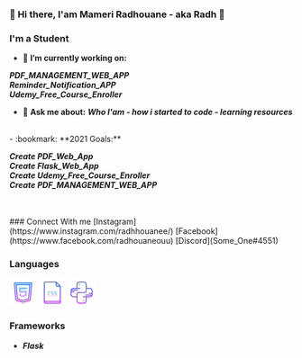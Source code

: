 <!--
**someone20dz/someone20dz** is a ✨ _special_ ✨ repository because its `README.md` (this file) appears on your GitHub profile.
-->
### 👋 Hi there, I'am Mameri Radhouane - aka Radh 👋

### I'm a Student
- :hammer: **I’m currently working on:**

***PDF_MANAGEMENT_WEB_APP***</br>
***Reminder_Notification_APP***</br>
***Udemy_Free_Course_Enroller***
</br>
- :pencil: **Ask me about:**
***Who I'am - how i started to code - learning resources***
</br>
- :bookmark: **2021 Goals:**

***Create PDF_Web_App***</br>
***Create Flask_Web_App***</br>
***Create Udemy_Free_Course_Enroller***</br>
***Create PDF_MANAGEMENT_WEB_APP***


</br>
</br>
### Connect With me
[Instagram](https://www.instagram.com/radhhouanee/) [Facebook](https://www.facebook.com/radhouaneouu) [Discord](Some_One#4551)

### Languages
![HTML](Icons/HTML.png) ![CSS](Icons/CSS.png) ![Python](Icons/Python.png)


### Frameworks

- ***Flask***
